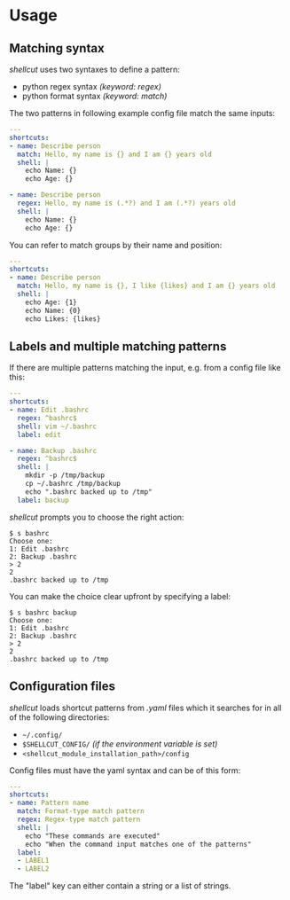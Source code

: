 # Usage
## Matching syntax

_shellcut_ uses two syntaxes to define a pattern:
* python regex syntax _(keyword: regex)_
* python format syntax _(keyword: match)_

The two patterns in following example config file match the same inputs:
```yaml
---
shortcuts:
- name: Describe person
  match: Hello, my name is {} and I am {} years old
  shell: |
    echo Name: {}
    echo Age: {}

- name: Describe person
  regex: Hello, my name is (.*?) and I am (.*?) years old
  shell: |
    echo Name: {}
    echo Age: {}
```

You can refer to match groups by their name and position:
```yaml
---
shortcuts:
- name: Describe person
  match: Hello, my name is {}, I like {likes} and I am {} years old
  shell: |
    echo Age: {1}
    echo Name: {0}
    echo Likes: {likes}
```

## Labels and multiple matching patterns

If there are multiple patterns matching the input, e.g. from a config file like this:
```yaml
---
shortcuts:
- name: Edit .bashrc
  regex: ^bashrc$
  shell: vim ~/.bashrc
  label: edit

- name: Backup .bashrc
  regex: ^bashrc$
  shell: |
    mkdir -p /tmp/backup
    cp ~/.bashrc /tmp/backup
    echo ".bashrc backed up to /tmp"
  label: backup
```
_shellcut_ prompts you to choose the right action:
```console
$ s bashrc
Choose one:
1: Edit .bashrc
2: Backup .bashrc
> 2
2
.bashrc backed up to /tmp
```

You can make the choice clear upfront by specifying a label:
```console
$ s bashrc backup
Choose one:
1: Edit .bashrc
2: Backup .bashrc
> 2
2
.bashrc backed up to /tmp
```

## Configuration files

_shellcut_ loads shortcut patterns from _.yaml_ files which it searches for in all of the following directories:
* `~/.config/`
* `$SHELLCUT_CONFIG/`  _(if the environment variable is set)_
* `<shellcut_module_installation_path>/config`

Config files must have the yaml syntax and can be of this form:

```yaml
---
shortcuts:
- name: Pattern name
  match: Format-type match pattern
  regex: Regex-type match pattern
  shell: |
    echo "These commands are executed"
    echo "When the command input matches one of the patterns"
  label:
  - LABEL1
  - LABEL2
```

The "label" key can either contain a string or a list of strings.
